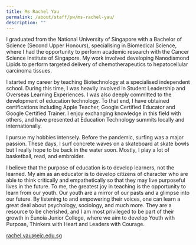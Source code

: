 ```yaml
---
title: Ms Rachel Yau
permalink: /about/staff/pw/ms-rachel-yau/
description: ""
---
```


I graduated from the National University of Singapore with a Bachelor of Science (Second Upper Honours), specialising in Biomedical Science, where I had the opportunity to perform academic research with the Cancer Science Institute of Singapore. My work involved developing Nanodiamond Lipids to perform targeted delivery of chemotherapeutics to hepatocellular carcinoma tissues. 

I started my career by teaching Biotechnology at a specialised independent school. During this time, I was heavily involved in Student Leadership and Overseas Learning Experiences. I was also deeply committed to the development of education technology. To that end, I have obtained certifications including Apple Teacher, Google Certified Educator and Google Certified Trainer. I enjoy exchanging knowledge in this field with others, and have presented at Education Technology summits locally and internationally. 

I pursue my hobbies intensely. Before the pandemic, surfing was a major passion. These days, I surf concrete waves on a skateboard at skate bowls but I really hope to be back in the water soon. Mostly, I play a lot of basketball, read, and embroider.

I believe that the purpose of education is to develop learners, not the learned. My aim as an educator is to develop citizens of character who are able to think critically and empathetically so that they may live purposeful lives in the future. To me, the greatest joy in teaching is the opportunity to learn from our youth. Our youth are a mirror of our pasts and a glimpse into our future. By listening to and empowering their voices, one can learn a great deal about psychology, sociology, and much more. They are a resource to be cherished, and I am most privileged to be part of their growth in Eunoia Junior College, where we aim to develop Youth with Purpose, Thinkers with Heart and Leaders with Courage.

[rachel.yau@ejc.edu.sg](mailto:rachel.yau@ejc.edu.sg)
